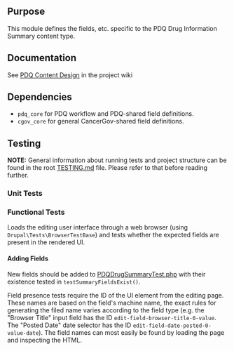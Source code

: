## Purpose
This module defines the fields, etc. specific to the PDQ Drug Information Summary content type.

## Documentation

See [PDQ Content Design](../../../../../../../wiki/PDQ-Content-Design) in the project wiki

## Dependencies
* `pdq_core` for PDQ workflow and PDQ-shared field definitions.
* `cgov_core` for general CancerGov-shared field definitions.

## Testing
**NOTE:** General information about running tests and project structure can be found in the root [TESTING.md](../../../../../../../TESTING.md) file. Please refer to that before reading further.

### Unit Tests

### Functional Tests
Loads the editing user interface through a web browser (using `Drupal\Tests\BrowserTestBase`) and tests whether the expected fields are present in the rendered UI.

#### Adding Fields

New fields should be added to [PDQDrugSummaryTest.php](tests/src/Functional/PDQSummaryTest.php) with their existence tested in `testSummaryFieldsExist()`.

Field presence tests require the ID of the UI element from the editing page. These names are based on the field's machine name, the exact rules for generating the filed name varies according to the field type (e.g. the "Browser Title" input field has the ID `edit-field-browser-title-0-value`. The "Posted Date" date selector has the ID `edit-field-date-posted-0-value-date`). The field names can most easily be found by loading the page and inspecting the HTML.
